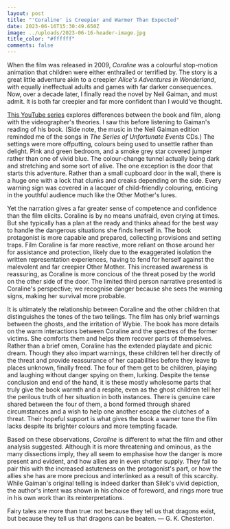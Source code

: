 ```yaml
---
layout: post
title: "'Coraline' is Creepier and Warmer Than Expected"
date: 2023-06-16T15:30:49.650Z
image: ../uploads/2023-06-16-header-image.jpg
title_color: "#ffffff"
comments: false
---
```

When the film was released in 2009, *Coraline* was a colourful stop-motion animation that children were either enthralled or terrified by. The story is a great little adventure akin to a creepier *Alice's Adventures in Wonderland*, with equally ineffectual adults and games with far darker consequences. Now, over a decade later, I finally read the novel by Neil Gaiman, and must admit. It is both far creepier and far more confident than I would've thought. 

[T﻿his YouTube series](https://www.youtube.com/watch?v=y2d1XYcMTDY&list=PLZqMA-B7h5X9Rwnfgvjkr-PZGE1YPdaGD&pp=iAQB) explores differences between the book and film, along with the videographer's theories. I saw this before listening to Gaiman's reading of his book. (Side note, the music in the Neil Gaiman edition reminded me of the songs in *The Series of Unfortunate Events* CDs.) The settings were more offputting, colours being used to unsettle rather than delight. Pink and green bedroom, and a smoke grey star covered jumper rather than one of vivid blue. The colour-change tunnel actually being dark and stretching and some sort of alive. The one exception is the door that starts this adventure. Rather than a small cupboard door in the wall, there is a huge one with a lock that clunks and creaks depending on the side. Every warning sign was covered in a lacquer of child-friendly colouring, enticing in the youthful audience much like the Other Mother's lures.

Y﻿et the narration gives a far greater sense of competence and confidence than the film elicits. Coraline is by no means unafraid, even crying at times. But she typically has a plan at the ready and thinks ahead for the best way to handle the dangerous situations she finds herself in. The book protagonist is more capable and prepared, collecting provisions and setting traps. Film Coraline is far more reactive, more reliant on those around her for assistance and protection, likely due to the exaggerated isolation the written representation experiences, having to fend for herself against the malevolent and far creepier Other Mother. This increased awareness is reassuring, as Coraline is more concious of the threat posed by the world on the other side of the door. The limited third person narrative presented is Coraline's perspective; we recognise danger because she sees the warning signs, making her survival more probable.

I﻿t is ultimately the relationship between Coraline and the other children that distinguishes the tones of the two tellings. The film has only brief warnings between the ghosts, and the irritation of Wybie. The book has more details on the warm interactions between Coraline and the spectres of the former victims. She comforts them and helps them recover parts of themselves. Rather than a brief omen, Coraline has the extended playdate and picnic  dream. Though they also impart warnings, these children tell her directly of the threat and provide reassurance of her capabilities before they leave tp places unknown, finally freed. The four of them get to be children, playing and laughing without danger spying on them, lurking. Despite the tense conclusion and end of the hand, it is these mostly wholesome parts that truly give the book warmth and a respite, even as the ghost children tell her the perilous truth of her situation in both instances. There is genuine care shared between the four of them, a bond formed through shared circumstances and a wish to help one another escape the clutches of a threat. Their hopeful support is what gives the book a wamer tone the film lacks despite its brighter colours and more tempting facade.

B﻿ased on these observations, *Coraline* is different to what the film and other analysis suggested. Although it is more threatening and ominous, as the many dissections imply, they all seem to emphasise how the danger is more present and evident, and how allies are in even shorter supply. They fail to pair this with the increased astuteness on the protagonist's part, or how the allies she has are more precious and interlinked as a result of this scarcity. While Gaiman's original telling is indeed darker than Silek's vivid depiction, the author's intent was shown in his choice of foreword, and rings more true in his own work than its reinterpretations.

Fairy tales are more than true: not because they tell us that dragons exist, but because they tell us that dragons can be beaten. — G. K. Chesterton.